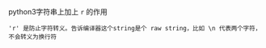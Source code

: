 python3字符串上加上 `r` 的作用

```shell
'r' 是防止字符转义。告诉编译器这个string是个 raw string，比如 \n 代表两个字符，不会转义为换行符 
```



